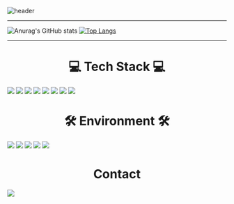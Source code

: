 ![header](https://capsule-render.vercel.app/api?type=waving&color=auto&height=300&section=header&text=kmj36%27s+Github&fontSize=100)

---
![Anurag's GitHub stats](https://github-readme-stats.vercel.app/api?username=kmj36&show_icons=true&theme=transparent&line_height=28)
[![Top Langs](https://github-readme-stats.vercel.app/api/top-langs/?username=kmj36&layout=donut)](https://github.com/anuraghazra/github-readme-stats)

---

<h1 align = "center"><b> 💻 Tech Stack 💻 </b></h1>
<span><a href="https://en.cppreference.com/w/"><img src="https://img.shields.io/badge/c-%2300599C.svg?style=for-the-badge&logo=c&logoColor=white"/></a></span>
<span><a href="https://en.cppreference.com/w/"><img src="https://img.shields.io/badge/c++-00599C?style=for-the-badge&logo=c%2B%2B&logoColor=white%22"/></a></span>
<span><a href="https://www.python.org/"><img src="https://img.shields.io/badge/python-3670A0?style=for-the-badge&logo=python&logoColor=ffdd54"/></a></span>
<span><a href="https://go.dev/"><img src="https://img.shields.io/badge/go-%2300ADD8.svg?style=for-the-badge&logo=go&logoColor=white"/></a></span>
<span><a href="https://www.gnu.org/software/bash/"><img src="https://img.shields.io/badge/shell_script-%23121011.svg?style=for-the-badge&logo=gnu-bash&logoColor=white"/></a></span>
<span><a href=""><img src="https://img.shields.io/badge/TypeScript-white?style=for-the-badge&logo=typescript"/></a><span>
<span><a href=""><img src="https://img.shields.io/badge/React.js-grey?style=for-the-badge&logo=react"/></a><span>
<span><a href=""><img src="https://img.shields.io/badge/Django-darkgreen?style=for-the-badge&logo=django"/></a><span>

<h1 align = "center"><b> 🛠 Environment 🛠 </b></h1>
<span><a href="https://aws.amazon.com/"><img src="https://img.shields.io/badge/AWS-%23FF9900.svg?style=for-the-badge&logo=amazon-aws&logoColor=white"/></a></span>
<span><a href="https://www.nginx.com/"><img src="https://img.shields.io/badge/nginx-%23009639.svg?style=for-the-badge&logo=nginx&logoColor=white"/></a></span>
<span><a href="https://www.mysql.com/"><img src="https://img.shields.io/badge/mysql-%2300f.svg?style=for-the-badge&logo=mysql&logoColor=white"/></a></span>
<span><a href="https://mariadb.org/"><img src="https://img.shields.io/badge/MariaDB-003545?style=for-the-badge&logo=mariadb&logoColor=white"/></a></span>
<span><a href="https://www.docker.com/"><img src="https://img.shields.io/badge/docker-%230db7ed.svg?style=for-the-badge&logo=docker&logoColor=white"/></a></span>

<h1 align = "center"><b>  Contact  </b></h1>
<a href="mailto:kmj36953695@gmail.com"><img src="https://img.shields.io/badge/kmj36953695@gmail.com-D14836?style=for-the-badge&logo=gmail&logoColor=white"/></a>

